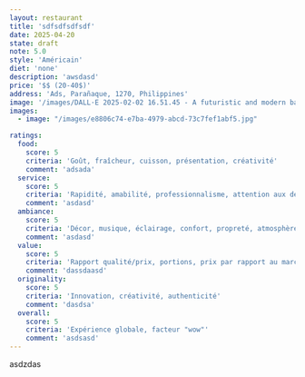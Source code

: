 ```yaml
---
layout: restaurant
title: 'sdfsdfsdfsdf'
date: 2025-04-20
state: draft
note: 5.0
style: 'Américain'
diet: 'none'
description: 'awsdasd'
price: '$$ (20-40$)'
address: 'Ads, Parañaque, 1270, Philippines'
image: '/images/DALL·E 2025-02-02 16.51.45 - A futuristic and modern background image representing a car travel assistant service. The image features a high-tech car interior with a sleek dashboa.webp'
images:
  - image: "/images/e8806c74-e7ba-4979-abcd-73c7fef1abf5.jpg"

ratings:
  food:
    score: 5
    criteria: 'Goût, fraîcheur, cuisson, présentation, créativité'
    comment: 'adsada'
  service:
    score: 5
    criteria: 'Rapidité, amabilité, professionnalisme, attention aux détails'
    comment: 'asdasd'
  ambiance:
    score: 5
    criteria: 'Décor, musique, éclairage, confort, propreté, atmosphère générale'
    comment: 'asdasd'
  value:
    score: 5
    criteria: 'Rapport qualité/prix, portions, prix par rapport au marché'
    comment: 'dassdaasd'
  originality:
    score: 5
    criteria: 'Innovation, créativité, authenticité'
    comment: 'dasdsa'
  overall:
    score: 5
    criteria: 'Expérience globale, facteur "wow"'
    comment: 'asdsasd'
---
```




asdzdas